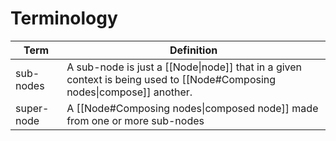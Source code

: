 # Terminology

| Term       | Definition                                                                                                              |
| ---------- | ----------------------------------------------------------------------------------------------------------------------- |
| sub-nodes  | A sub-node is just a [[Node\|node]] that in a given context is being used to [[Node#Composing nodes\|compose]] another. |
| super-node | A [[Node#Composing nodes\|composed node]] made from one or more sub-nodes                                               | 
